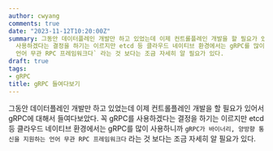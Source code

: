 ```yaml
---
author: cwyang
comments: true
date: "2023-11-12T10:20:00Z"
summary: 그동안 데이터플레인 개발만 하고 있었는데 이제 컨트롤플레인 개발을 할 필요가 있어서 gRPC에 대해서 들여다보았다. 꼭 gRPC를
  사용하겠다는 결정을 하기는 이르지만 etcd 등 클라우드 네이티브 환경에서는 gRPC를 많이 사용하니까 `gRPC가 바이너리, 양방향 통신을 지원하는
  언어 무관 RPC 프레임워크다` 라는 것 보다는 조금 자세히 알 필요가 있다.
draft: true
tags:
- gRPC
title: gRPC 들여다보기
---
```

그동안 데이터플레인 개발만 하고 있었는데
이제 컨트롤플레인 개발을 할 필요가 있어서 gRPC에 대해서 들여다보았다.
꼭 gRPC를 사용하겠다는 결정을 하기는 이르지만 etcd 등 클라우드 네이티브
환경에서는 gRPC를 많이 사용하니까 `gRPC가 바이너리, 양방향 통신을 지원하는
언어 무관 RPC 프레임워크다` 라는 것 보다는 조금 자세히 알 필요가 있다.


